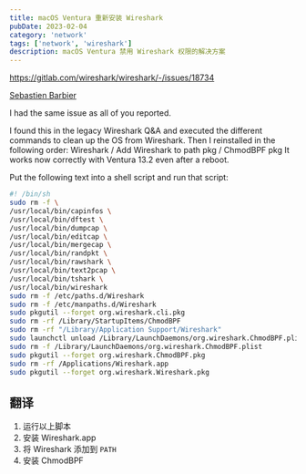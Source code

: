 ```yaml
---
title: macOS Ventura 重新安装 Wireshark　
pubDate: 2023-02-04
category: 'network'
tags: ['network', 'wireshark']
description: macOS Ventura 禁用 Wireshark 权限的解决方案
---
```


https://gitlab.com/wireshark/wireshark/-/issues/18734

[Sebastien Barbier](https://gitlab.com/crapulas)

I had the same issue as all of you reported.

I found this in the legacy Wireshark Q&A and executed the different commands to clean up the OS from Wireshark. Then I reinstalled in the following order: Wireshark / Add Wireshark to path pkg / ChmodBPF pkg It works now correctly with Ventura 13.2 even after a reboot.

Put the following text into a shell script and run that script:

```sh
#! /bin/sh
sudo rm -f \
/usr/local/bin/capinfos \
/usr/local/bin/dftest \
/usr/local/bin/dumpcap \
/usr/local/bin/editcap \
/usr/local/bin/mergecap \
/usr/local/bin/randpkt \
/usr/local/bin/rawshark \
/usr/local/bin/text2pcap \
/usr/local/bin/tshark \
/usr/local/bin/wireshark
sudo rm -f /etc/paths.d/Wireshark
sudo rm -f /etc/manpaths.d/Wireshark
sudo pkgutil --forget org.wireshark.cli.pkg
sudo rm -rf /Library/StartupItems/ChmodBPF
sudo rm -rf "/Library/Application Support/Wireshark"
sudo launchctl unload /Library/LaunchDaemons/org.wireshark.ChmodBPF.plist
sudo rm -f /Library/LaunchDaemons/org.wireshark.ChmodBPF.plist
sudo pkgutil --forget org.wireshark.ChmodBPF.pkg
sudo rm -rf /Applications/Wireshark.app
sudo pkgutil --forget org.wireshark.Wireshark.pkg
```

## 翻译

1. 运行以上脚本
2. 安装 Wireshark.app
3. 将 Wireshark 添加到 `PATH`
4. 安装 ChmodBPF
